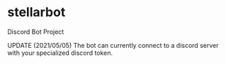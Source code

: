 # stellarbot
Discord Bot Project

UPDATE (2021/05/05)
The bot can currently connect to a discord server with your specialized discord token. 
